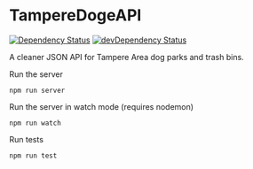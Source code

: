 # TampereDogeAPI

[![Dependency Status](https://david-dm.org/ottoo/TampereDogeAPI/status.svg)](https://david-dm.org/ottoo/TampereDogeAPI#info=dependencies) [![devDependency Status](https://david-dm.org/ottoo/TampereDogeAPI/dev-status.svg)](https://david-dm.org/ottoo/TampereDogeAPI#info=devDependencies)

A cleaner JSON API for Tampere Area dog parks and trash bins.


Run the server

```
npm run server
```

Run the server in watch mode (requires nodemon)  

```
npm run watch
```

Run tests  

```
npm run test
```
